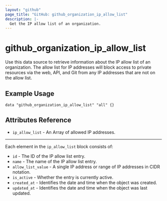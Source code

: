 ```yaml
---
layout: "github"
page_title: "GitHub: github_organization_ip_allow_list"
description: |-
  Get the IP allow list of an organization.
---
```


# github_organization_ip_allow_list

Use this data source to retrieve information about the IP allow list of an organization.
The allow list for IP addresses will block access to private resources via the web, API,
and Git from any IP addresses that are not on the allow list.

## Example Usage

```hcl
data "github_organization_ip_allow_list" "all" {}
```

## Attributes Reference

* `ip_allow_list` - An Array of allowed IP addresses.
___

Each element in the `ip_allow_list` block consists of:

 * `id` - The ID of the IP allow list entry.
 * `name` - The name of the IP allow list entry.
 * `allow_list_value` - A single IP address or range of IP addresses in CIDR notation.
 * `is_active` -  Whether the entry is currently active.
 * `created_at` - Identifies the date and time when the object was created.
 * `updated_at` - Identifies the date and time when the object was last updated.
